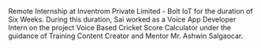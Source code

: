 Remote Internship at Inventrom Private Limited - Bolt IoT for the duration of Six Weeks. During this duration, Sai worked as a Voice App Developer Intern on the project Voice Based Cricket Score Calculator under the guidance of Training Content Creator and Mentor Mr. Ashwin Salgaocar.
